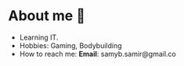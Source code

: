 # About me 👋

- Learning IT.
- Hobbies: Gaming, Bodybuilding
- How to reach me: __Email__: samyb.samir&#8203;@gmail.co
